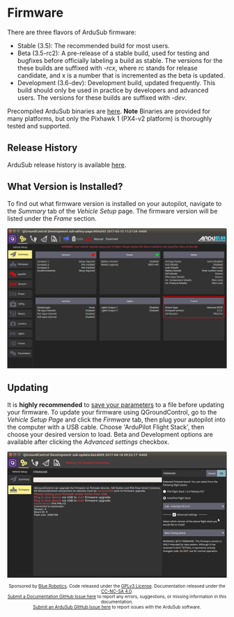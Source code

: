 # Firmware

There are three flavors of ArduSub firmware:

- Stable (3.5): The recommended build for most users.
- Beta (3.5-rc2): A pre-release of a stable build, used for testing and bugfixes before officially labeling a build as stable. The versions for the these builds are suffixed with *-rcx*, where rc stands for release candidate, and x is a number that is incremented as the beta is updated.
- Development (3.6-dev): Development build, updated frequently. This build should only be used in practice by developers and advanced users. The versions for these builds are suffixed with *-dev*.

Precompiled ArduSub binaries are [here](http://firmware.us.ardupilot.org/Sub/). **Note** Binaries are provided for many platforms, but only the Pixhawk 1 (PX4-v2 platform) is thoroughly tested and supported.

## Release History

ArduSub release history is available [here](https://raw.githubusercontent.com/ArduPilot/ardupilot/master/ArduSub/ReleaseNotes.txt).

## What Version is Installed?

To find out what firmware version is installed on your autopilot, navigate to the *Summary* tab of the *Vehicle Setup* page. The firmware version will be listed under the *Frame* section.

<img src="/images/qgc/firmware-version.png" class="img-responsive img-center" style="max-height:600px;">

## Updating

It is **highly recommended** to [save your parameters](/operators-manual/parameters.md#saving-and-loading) to a file before updating your firmware. To update your firmware using QGroundControl, go to the *Vehicle Setup Page* and click the *Firmware* tab, then plug your autopilot into the computer with a USB cable. Choose 'ArduPilot Flight Stack', then choose your desired version to load. Beta and Development options are available after clicking the *Advanced settings* checkbox. 

<img src="/images/firmware/qgc-upgrade.png" class="img-responsive img-center" style="max-height:600px;">

<p style="font-size:10px; text-align:center">
Sponsored by <a href="http://www.bluerobotics.com/">Blue Robotics</a>. Code released under the <a href="https://github.com/bluerobotics/ardusub/blob/master/COPYING.txt">GPLv3 License</a>. Documentation released under the <a href="https://creativecommons.org/licenses/by-nc-sa/4.0/">CC-NC-SA 4.0</a>.<br />
<a href="https://github.com/bluerobotics/ardusub-docs/issues/">Submit a Documentation GitHub Issue here</a> to report any errors, suggestions, or missing information in this documentation.<br />
<a href="https://github.com/bluerobotics/ardusub/issues/">Submit an ArduSub GitHub Issue here</a> to report issues with the ArduSub software.
</p>
